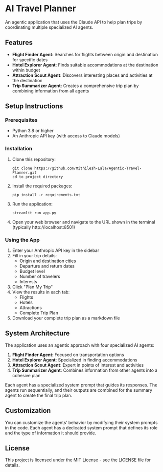 # AI Travel Planner

An agentic application that uses the Claude API to help plan trips by coordinating multiple specialized AI agents.

## Features

- **Flight Finder Agent**: Searches for flights between origin and destination for specific dates
- **Hotel Explorer Agent**: Finds suitable accommodations at the destination within budget
- **Attraction Scout Agent**: Discovers interesting places and activities at the destination
- **Trip Summarizer Agent**: Creates a comprehensive trip plan by combining information from all agents

## Setup Instructions

### Prerequisites

- Python 3.8 or higher
- An Anthropic API key (with access to Claude models)

### Installation

1. Clone this repository:
   ```
   git clone https://github.com/Mithilesh-Lala/Agentic-Travel-Planner.git
   cd to project directory
   ```

2. Install the required packages:
   ```
   pip install -r requirements.txt
   ```

3. Run the application:
   ```
   streamlit run app.py
   ```

4. Open your web browser and navigate to the URL shown in the terminal (typically http://localhost:8501)

### Using the App

1. Enter your Anthropic API key in the sidebar
2. Fill in your trip details:
   - Origin and destination cities
   - Departure and return dates
   - Budget level
   - Number of travelers
   - Interests
3. Click "Plan My Trip"
4. View the results in each tab:
   - Flights
   - Hotels
   - Attractions
   - Complete Trip Plan
5. Download your complete trip plan as a markdown file

## System Architecture

The application uses an agentic approach with four specialized AI agents:

1. **Flight Finder Agent**: Focused on transportation options
2. **Hotel Explorer Agent**: Specialized in finding accommodations
3. **Attraction Scout Agent**: Expert in points of interest and activities
4. **Trip Summarizer Agent**: Combines information from other agents into a cohesive plan

Each agent has a specialized system prompt that guides its responses. The agents run sequentially, and their outputs are combined for the summary agent to create the final trip plan.

## Customization

You can customize the agents' behavior by modifying their system prompts in the code. Each agent has a dedicated system prompt that defines its role and the type of information it should provide.

## License

This project is licensed under the MIT License - see the LICENSE file for details.
